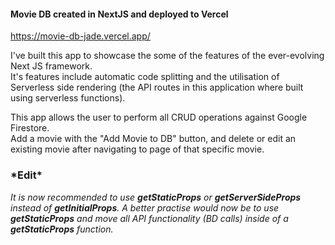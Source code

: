 <h4>Movie DB created in NextJS and deployed to Vercel</h4>
<a href="https://movie-db-jade.vercel.app/" target="_blank">https://movie-db-jade.vercel.app/</a>

<p>I've built this app to showcase the some of the features of the ever-evolving Next JS framework.<br>
It's features include automatic code splitting and the utilisation of Serverless side rendering (the API routes in this application where built using serverless functions).</p>

<p>This app allows the user to perform all CRUD operations against Google Firestore.<br>
Add a movie with the "Add Movie to DB" button, and delete or edit an existing movie after navigating to page of that specific movie.<p>
  
<h3>*Edit*</h3>
<p><i>It is now recommended to use <b>getStaticProps</b> or <b>getServerSideProps</b> instead of <b>getInitialProps</b>.
  A better practise would now be to use <b>getStaticProps</b> and move all API functionality (BD calls) inside of a <b>getStaticProps</b> function.</i></p>

